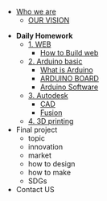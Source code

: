 <!-- 侧边栏 docs/_sidebar.md -->

+ [Who we are](AboutUs/TeamIntro.md)
   + [OUR VISION](AboutUS/Vision.md)
- **Daily Homework**
   - [1. WEB]()
     - [How to Build web](https://www.nexmaker.com/doc/1projectmanage/webmethod.html)
   - [2. Arduino basic](https://www.arduino.cc/)
     - [ What is Arduino ](https://www.arduino.cc/en/Guide/Introduction/)
     - [ARDUINO BOARD]()
     - [Arduino Software]()
   - [3. Autodesk]()
     - [CAD](Cad/IntroductionofCad.md)
     - [Fusion](Fusion/Fusion.md)
   - [4. 3D printing]()
- Final project
   - topic 
   - innovation
   - market
   - how to design 
   - how to make
   - SDGs
- Contact US  